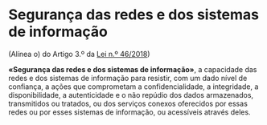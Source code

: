 # Segurança das redes e dos sistemas de informação
(Alínea o) do Artigo 3.º da [Lei n.º 46/2018](https://data.dre.pt/eli/lei/46/2018/08/13/p/dre/pt/html))

**«Segurança das redes e dos sistemas de informação»**, a capacidade das redes e dos sistemas de informação para resistir, com um dado nível de confiança, a ações que comprometam a confidencialidade, a integridade, a disponibilidade, a autenticidade e o não repúdio dos dados armazenados, transmitidos ou tratados, ou dos serviços conexos oferecidos por essas redes ou por esses sistemas de informação, ou acessíveis através deles.